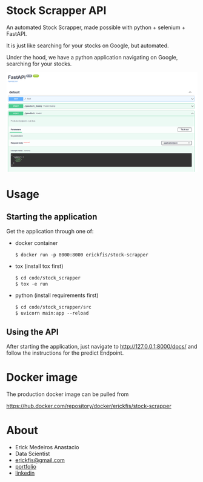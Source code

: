 # Stock Scrapper API

An automated Stock Scrapper, made possible with python + selenium + FastAPI.

It is just like searching for your stocks on Google, but automated.

Under the hood, we have a python application navigating on Google, searching for your stocks.


![](doc_screen.PNG)


# Usage

## Starting the application

Get the application through one of:

- docker container

      $ docker run -p 8000:8000 erickfis/stock-scrapper

- tox (install tox first)

      $ cd code/stock_scrapper
      $ tox -e run


- python (install requirements first)

      $ cd code/stock_scrapper/src
      $ uvicorn main:app --reload


## Using the API

After starting the application, just navigate to http://127.0.0.1:8000/docs/ and follow the instructions for the predict Endpoint.

# Docker image

The production docker image can be pulled from

https://hub.docker.com/repository/docker/erickfis/stock-scrapper


# About

- Erick Medeiros Anastacio
- Data Scientist
- erickfis@gmail.com
- [portfolio](https://erickfis.github.io/portfolio/)
- [linkedin](https://www.linkedin.com/in/erick-medeiros-anast%C3%A1cio-15241717/)
